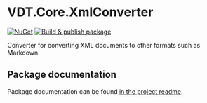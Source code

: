 ﻿# VDT.Core.XmlConverter

[![NuGet](https://img.shields.io/nuget/v/VDT.Core.XmlConverter.svg)](https://www.nuget.org/packages/VDT.Core.XmlConverter/) [![Build & publish package](https://github.com/maikelbos0/VDT.Core.XmlConverter/actions/workflows/Publish.yml/badge.svg)](https://github.com/maikelbos0/VDT.Core.XmlConverter/actions/workflows/Publish.yml)    

Converter for converting XML documents to other formats such as Markdown.

## Package documentation

Package documentation can be found [in the project readme](src/VDT.Core.XmlConverter/README.md).
